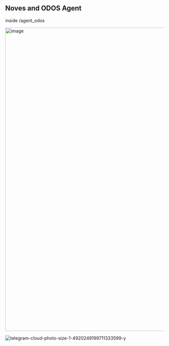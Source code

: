 ## Noves and ODOS Agent

inside /agent_odos


<img width="961" alt="image" src="https://github.com/user-attachments/assets/1dafe01e-db0d-40d5-ac67-a02c109ed5db">

![telegram-cloud-photo-size-1-4920249199711333599-y](https://github.com/user-attachments/assets/dd210354-6b56-44b9-a7f3-352804c01f87)

